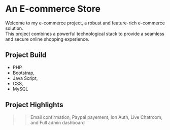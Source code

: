 # An E-commerce Store
Welcome to my e-commerce project, a robust and feature-rich e-commerce solution.  
This project combines a powerful technological stack to provide a seamless and secure online shopping experience.

## Project Build
* PHP
* Bootstrap,
* Java Script,
* CSS,
*  MySQL

## Project Highlights
>> Email confirmation,
>> Paypal payement,
>> Ion Auth,
>> Live Chatroom, and
>> Full admin dashboard

